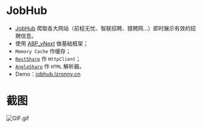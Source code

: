 # JobHub

  - [JobHub](http://github.com/nongzhsh/JobHub) 爬取各大网站（前程无忧、智联招聘、猎聘网…）即时展示有效的招聘信息。
  - 使用 [ABP_vNext](https://github.com/abpframework/abp) 做基础框架；
  - ``Memory Cache`` 作缓存；
  - [``RestSharp``](https://github.com/restsharp/RestSharp) 作 ``HttpClient``；
  - [``AngleSharp``](https://github.com/AngleSharp/AngleSharp) 作 ``HTML``  解析器。
  - Demo：[jobhub.lzronny.cn](jobhub.lzronny.cn)

# 截图

![GIF.gif](https://i.imgur.com/B2IIk3r.gif)

